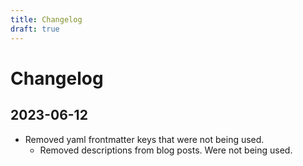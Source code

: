 ```yaml
---
title: Changelog
draft: true
---
```


# Changelog

## 2023-06-12

- Removed yaml frontmatter keys that were not being used.
  - Removed descriptions from blog posts. Were not being used.
